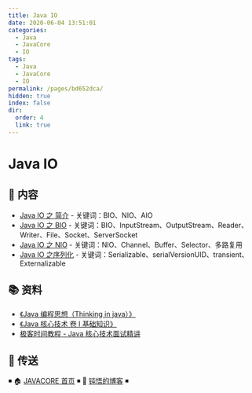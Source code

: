 ```yaml
---
title: Java IO
date: 2020-06-04 13:51:01
categories:
  - Java
  - JavaCore
  - IO
tags:
  - Java
  - JavaCore
  - IO
permalink: /pages/bd652dca/
hidden: true
index: false
dir:
  order: 4
  link: true
---
```


# Java IO

## 📖 内容

- [Java IO 之 简介](Java_IO_简介.md) - 关键词：BIO、NIO、AIO
- [Java IO 之 BIO](Java_IO_BIO.md) - 关键词：BIO、InputStream、OutputStream、Reader、Writer、File、Socket、ServerSocket
- [Java IO 之 NIO](Java_IO_NIO.md) - 关键词：NIO、Channel、Buffer、Selector、多路复用
- [Java IO 之序列化](Java_IO_序列化.md) - 关键词：Serializable、serialVersionUID、transient、Externalizable

## 📚 资料

- [《Java 编程思想（Thinking in java）》](https://book.douban.com/subject/2130190/)
- [《Java 核心技术 卷 I 基础知识》](https://book.douban.com/subject/26880667/)
- [极客时间教程 - Java 核心技术面试精讲](https://time.geekbang.org/column/intro/82)

## 🚪 传送

◾ 🏠 [JAVACORE 首页](https://github.com/dunwu/javacore/) ◾ 🎯 [钝悟的博客](https://dunwu.github.io/waterdrop/) ◾